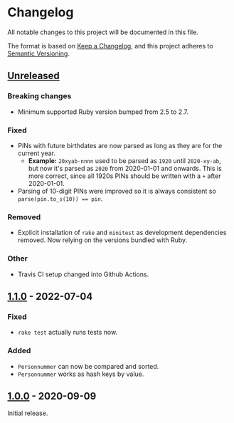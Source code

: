 # Changelog

All notable changes to this project will be documented in this file.

The format is based on [Keep a Changelog](https://keepachangelog.com/en/1.0.0/),
and this project adheres to [Semantic Versioning](https://semver.org/spec/v2.0.0.html).

## [Unreleased]

### Breaking changes

* Minimum supported Ruby version bumped from 2.5 to 2.7.

### Fixed

* PINs with future birthdates are now parsed as long as they are for the
  current year.
    * **Example:** `20xyab-nnnn` used to be parsed as `1920` until `2020-xy-ab`,
    but now it's parsed as `2020` from 2020-01-01 and onwards. This is more
    correct, since all 1920s PINs should be written with a `+` after
    2020-01-01.
* Parsing of 10-digit PINs were improved so it is always consistent so
  `parse(pin.to_s(10)) == pin`.

### Removed

* Explicit installation of `rake` and `minitest` as development dependencies
  removed. Now relying on the versions bundled with Ruby.

### Other

* Travis CI setup changed into Github Actions.

## [1.1.0] - 2022-07-04

### Fixed

* `rake test` actually runs tests now.

### Added

* `Personnummer` can now be compared and sorted.
* `Personnummer` works as hash keys by value.

## [1.0.0] - 2020-09-09

Initial release.

[Unreleased]: https://github.com/Mange/swedish-pin-ruby/compare/v1.0.0...HEAD
[1.0.0]: https://github.com/Mange/swedish-pin-ruby/releases/tag/v1.0.0
[1.1.0]: https://github.com/Mange/swedish-pin-ruby/releases/tag/v1.1.0
